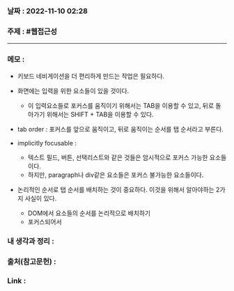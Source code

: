 ### 날짜 : 2022-11-10 02:28
### 주제 : #웹접근성 

---- 

### 메모 : 
- 키보드 네비게이션을 더 편리하게 만드는 작업은 필요하다. 
- 화면에는 입력을 위한 요소들이 있을 것이다. 
	- 이 입력요소들로 포커스를 움직이기 위해서는 TAB을 이용할 수 있고, 뒤로 돌아가기 위해서는 SHIFT + TAB을 이용할 수 있다. 
- tab order : 포커스를 앞으로 움직이고, 뒤로 움직이는 순서를 탭 순서라고 부른다. 
- implicitly focusable : 
	- 텍스트 필드, 버튼, 선택리스트와 같은 것들은 암시적으로 포커스 가능한 요소들이다. 
	- 하지만, paragraph나 div같은 요소들은 포커스 불가능한 요소들이다. 

- 논리적인 순서로 탭 순서를 배치하는 것이 중요하다. 이것을 위해서 알아야하는 2가지 사실이 있다. 
	- DOM에서 요소들의 순서를 논리적으로 배치하기 
	- 포커스되어서


### 내 생각과 정리 : 


### 출처(참고문헌) : 


### Link : 
